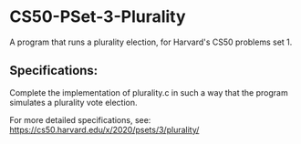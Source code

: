 # CS50-PSet-3-Plurality

A program that runs a plurality election, for Harvard's CS50 problems set 1.

## Specifications:

Complete the implementation of plurality.c in such a way that the program simulates a plurality vote election.

For more detailed specifications, see: 
https://cs50.harvard.edu/x/2020/psets/3/plurality/
